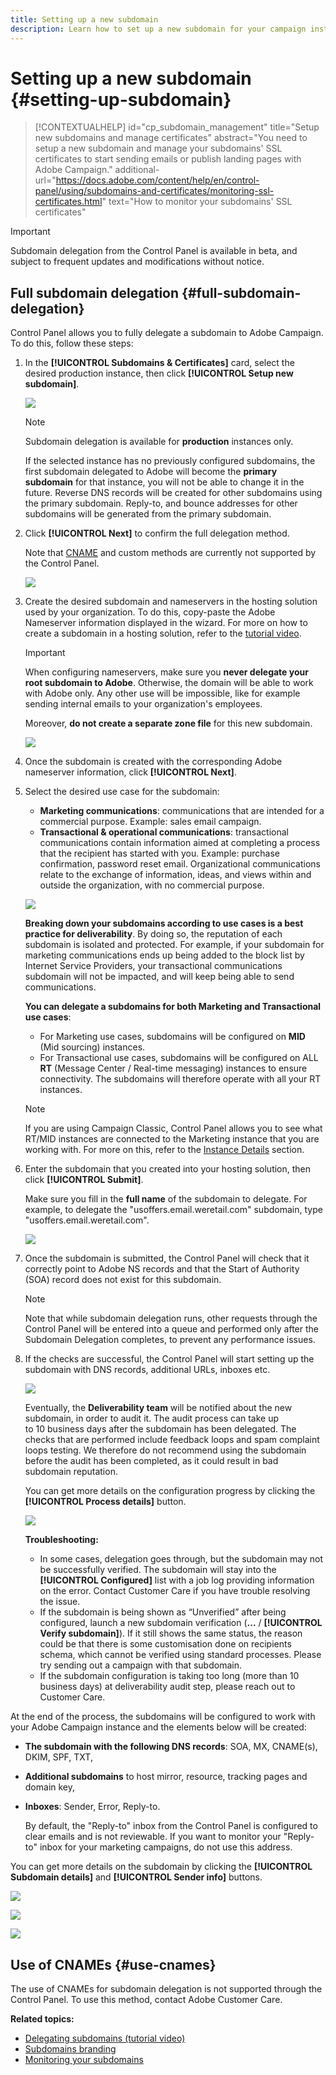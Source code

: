 ```yaml
---
title: Setting up a new subdomain
description: Learn how to set up a new subdomain for your campaign instances
---
```


# Setting up a new subdomain {#setting-up-subdomain}

>[!CONTEXTUALHELP]
>id="cp_subdomain_management"
>title="Setup new subdomains and manage certificates"
>abstract="You need to setup a new subdomain and manage your subdomains' SSL certificates to start sending emails or publish landing pages with Adobe Campaign."
>additional-url="https://docs.adobe.com/content/help/en/control-panel/using/subdomains-and-certificates/monitoring-ssl-certificates.html" text="How to monitor your subdomains' SSL certificates"

>[!IMPORTANT]
>
>Subdomain delegation from the Control Panel is available in beta, and subject to frequent updates and modifications without notice.

## Full subdomain delegation {#full-subdomain-delegation}

Control Panel allows you to fully delegate a subdomain to Adobe Campaign. To do this, follow these steps:

1. In the **[!UICONTROL Subdomains & Certificates]** card, select the desired production instance, then click **[!UICONTROL Setup new subdomain]**.

    ![](assets/subdomain1.png)

    >[!NOTE]
    >
    >Subdomain delegation is available for **production** instances only.
    >
    >If the selected instance has no previously configured subdomains, the first subdomain delegated to Adobe will become the **primary subdomain** for that instance, you will not be able to change it in the future. Reverse DNS records will be created for other subdomains using the primary subdomain. Reply-to, and bounce addresses for other subdomains will be generated from the primary subdomain.

1. Click **[!UICONTROL Next]** to confirm the full delegation method.

    Note that [CNAME](#use-cnames) and custom methods are currently not supported by the Control Panel.

    ![](assets/subdomain3.png)

1. Create the desired subdomain and nameservers in the hosting solution used by your organization. To do this, copy-paste the Adobe Nameserver information displayed in the wizard. For more on how to create a subdomain in a hosting solution, refer to the [tutorial video](https://video.tv.adobe.com/v/30175).

    >[!IMPORTANT]
    >
    >When configuring nameservers, make sure you **never delegate your root subdomain to Adobe**. Otherwise, the domain will be able to work with Adobe only. Any other use will be impossible, like for example sending internal emails to your organization's employees.
    >
    >Moreover, **do not create a separate zone file** for this new subdomain.

    ![](assets/subdomain4.png)

1. Once the subdomain is created with the corresponding Adobe nameserver information, click **[!UICONTROL Next]**.

1. Select the desired use case for the subdomain:

    * **Marketing communications**: communications that are intended for a commercial purpose. Example: sales email campaign.
    * **Transactional & operational communications**: transactional communications contain information aimed at completing a process that the recipient has started with you. Example: purchase confirmation, password reset email. Organizational communications relate to the exchange of information, ideas, and views within and outside the organization, with no commercial purpose.

    ![](assets/subdomain5.png)

    **Breaking down your subdomains according to use cases is a best practice for deliverability**. By doing so, the reputation of each subdomain is isolated and protected. For example, if your subdomain for marketing communications ends up being added to the block list by Internet Service Providers, your transactional communications subdomain will not be impacted, and will keep being able to send communications.

    **You can delegate a subdomains for both Marketing and Transactional use cases**:

    * For Marketing use cases, subdomains will be configured on **MID** (Mid sourcing) instances.
    * For Transactional use cases, subdomains will be configured on ALL **RT** (Message Center / Real-time messaging) instances to ensure connectivity. The subdomains will therefore operate with all your RT instances.

    >[!NOTE]
    >
    >If you are using Campaign Classic, Control Panel allows you to see what RT/MID instances are connected to the Marketing instance that you are working with. For more on this, refer to the [Instance Details](../../instances-settings/using/instance-details.md) section.

1. Enter the subdomain that you created into your hosting solution, then click **[!UICONTROL Submit]**.

    Make sure you fill in the **full name** of the subdomain to delegate. For example, to delegate the "usoffers.email.weretail.com" subdomain, type "usoffers.email.weretail.com".

    ![](assets/subdomain6.png)

1. Once the subdomain is submitted, the Control Panel will check that it correctly point to Adobe NS records and that the Start of Authority (SOA) record does not exist for this subdomain.

    >[!NOTE]
    >
    >Note that while subdomain delegation runs, other requests through the Control Panel will be entered into a queue and performed only after the Subdomain Delegation completes, to prevent any performance issues.

1. If the checks are successful, the Control Panel will start setting up the subdomain with DNS records, additional URLs, inboxes etc.

    ![](assets/subdomain7.png)

    Eventually, the **Deliverability team** will be notified about the new subdomain, in order to audit it. The audit process can take up to 10 business days after the subdomain has been delegated. The checks that are performed include feedback loops and spam complaint loops testing. We therefore do not recommend using the subdomain before the audit has been completed, as it could result in bad subdomain reputation.

    You can get more details on the configuration progress by clicking the **[!UICONTROL Process details]** button.

    ![](assets/subdomain_audit.png)

    **Troubleshooting:**
    
    * In some cases, delegation goes through, but the subdomain may not be successfully verified. The subdomain will stay into the **[!UICONTROL Configured]** list with a job log providing information on the error. Contact Customer Care if you have trouble resolving the issue.
    * If the subdomain is being shown as “Unverified” after being configured, launch a new subdomain verification (**...** / **[!UICONTROL Verify subdomain]**). If it still shows the same status, the reason could be that there is some customisation done on recipients schema, which cannot be verified using standard processes. Please try sending out a campaign with that subdomain.
    * If the subdomain configuration is taking too long (more than 10 business days) at deliverability audit step, please reach out to Customer Care.

At the end of the process, the subdomains will be configured to work with your Adobe Campaign instance and the elements below will be created:

* **The subdomain with the following DNS records**: SOA, MX, CNAME(s), DKIM, SPF, TXT,
* **Additional subdomains** to host mirror, resource, tracking pages and domain key,
* **Inboxes**: Sender, Error, Reply-to.

    By default, the "Reply-to" inbox from the Control Panel is configured to clear emails and is not reviewable. If you want to monitor your "Reply-to" inbox for your marketing campaigns, do not use this address.

You can get more details on the subdomain by clicking the **[!UICONTROL Subdomain details]** and **[!UICONTROL Sender info]** buttons.

![](assets/detail_buttons.png)

![](assets/subdomain_details.png)

![](assets/sender_info.png)

## Use of CNAMEs {#use-cnames}

The use of CNAMEs for subdomain delegation is not supported through the Control Panel. To use this method, contact Adobe Customer Care.

**Related topics:**

* [Delegating subdomains (tutorial video)](https://docs.adobe.com/content/help/en/campaign-learn/campaign-standard-tutorials/administrating/control-panel/subdomain-delegation.html)
* [Subdomains branding](../../subdomains-certificates/using/subdomains-branding.md)
* [Monitoring your subdomains](../../subdomains-certificates/using/monitoring-subdomains.md)